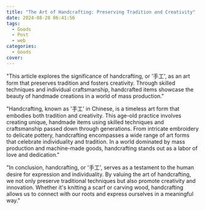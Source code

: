 ```yaml
---
title: "The Art of Handcrafting: Preserving Tradition and Creativity"
date: 2024-08-28 06:41:56
tags:
  - Goods
  - Post
  - web
categories:
  - Goods
cover: 
---
```


"This article explores the significance of handcrafting, or '手工', as an art form that preserves tradition and fosters creativity. Through skilled techniques and individual craftsmanship, handcrafted items showcase the beauty of handmade creations in a world of mass production."

"Handcrafting, known as '手工' in Chinese, is a timeless art form that embodies both tradition and creativity. This age-old practice involves creating unique, handmade items using skilled techniques and craftsmanship passed down through generations. From intricate embroidery to delicate pottery, handcrafting encompasses a wide range of art forms that celebrate individuality and tradition. In a world dominated by mass production and machine-made goods, handcrafting stands out as a labor of love and dedication."

"In conclusion, handcrafting, or '手工', serves as a testament to the human desire for expression and individuality. By valuing the art of handcrafting, we not only preserve traditional techniques but also promote creativity and innovation. Whether it's knitting a scarf or carving wood, handcrafting allows us to connect with our roots and express ourselves in a meaningful way."
